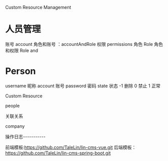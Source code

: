 
Custom Resource Management

# 人员管理

账号 account
角色和账号 ：accountAndRole
权限 permissions
角色 Role
角色和权限 Role and 

# Person
username 昵称
account 账号
password 密码
state 状态 -1 删除 0 禁止 1 正常


Custom Resource 

people

关联关系

company


操作日志-----------


前端模板:https://github.com/TaleLin/lin-cms-vue.git
后端模板：https://github.com/TaleLin/lin-cms-spring-boot.git
